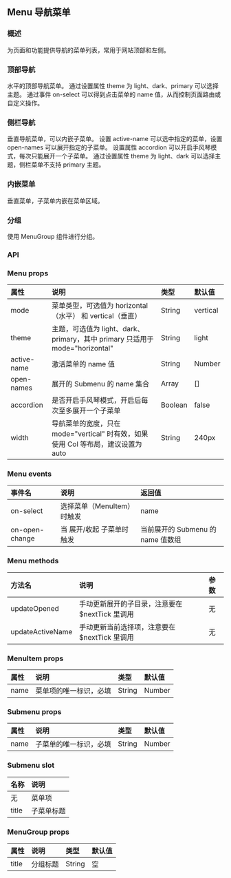 ## Menu 导航菜单

### 概述
为页面和功能提供导航的菜单列表，常用于网站顶部和左侧。
### 顶部导航
水平的顶部导航菜单。 通过设置属性 theme 为 light、dark、primary 可以选择主题。 通过事件 on-select 可以得到点击菜单的 name 值，从而控制页面路由或自定义操作。
<!--divider-->
### 侧栏导航
垂直导航菜单，可以内嵌子菜单。 设置 active-name 可以选中指定的菜单，设置 open-names 可以展开指定的子菜单。 设置属性 accordion 可以开启手风琴模式，每次只能展开一个子菜单。 通过设置属性 theme 为 light、dark 可以选择主题，侧栏菜单不支持 primary 主题。
<!--divider-->
### 内嵌菜单
垂直菜单，子菜单内嵌在菜单区域。
<!--divider-->
### 分组
使用 MenuGroup 组件进行分组。
<!--divider-->

### API



### Menu props
<!--table-->
|  属性 | 说明 | 类型 | 默认值 |
| :--------- | :--------- | :--------- | :--------- |
| mode | 菜单类型，可选值为 horizontal（水平） 和 vertical（垂直） | String | vertical |
| theme | 主题，可选值为 light、dark、primary，其中 primary 只适用于 mode="horizontal" | String | light |
| active-name | 激活菜单的 name 值 | String | Number | - |
| open-names | 展开的 Submenu 的 name 集合 | Array | [] |
| accordion | 是否开启手风琴模式，开启后每次至多展开一个子菜单 | Boolean | false |
| width | 导航菜单的宽度，只在 mode="vertical" 时有效，如果使用 Col 等布局，建议设置为 auto | String | 240px |
<!--table-->
<!--divider-->



### Menu events
<!--table-->
|  事件名 | 说明 | 返回值 |
| :--------- | :--------- | :--------- |
| on-select | 选择菜单（MenuItem）时触发 | name |
| on-open-change | 当 展开/收起 子菜单时触发 | 当前展开的 Submenu 的 name 值数组 |
<!--table-->
<!--divider-->



### Menu methods
<!--table-->
|  方法名 | 说明 | 参数 |
| :--------- | :--------- | :--------- |
| updateOpened | 手动更新展开的子目录，注意要在 $nextTick 里调用 | 无 |
| updateActiveName | 手动更新当前选择项，注意要在 $nextTick 里调用 | 无 |
<!--table-->
<!--divider-->



### MenuItem props
<!--table-->
|  属性 | 说明 | 类型 | 默认值 |
| :--------- | :--------- | :--------- | :--------- |
| name | 菜单项的唯一标识，必填 | String | Number | - |
<!--table-->
<!--divider-->



### Submenu props
<!--table-->
|  属性 | 说明 | 类型 | 默认值 |
| :--------- | :--------- | :--------- | :--------- |
| name | 子菜单的唯一标识，必填 | String | Number | - |
<!--table-->
<!--divider-->



### Submenu slot
<!--table-->
|  名称 | 说明 |
| :--------- | :--------- |
| 无 | 菜单项 |
| title | 子菜单标题 |
<!--table-->
<!--divider-->



### MenuGroup props
<!--table-->
|  属性 | 说明 | 类型 | 默认值 |
| :--------- | :--------- | :--------- | :--------- |
| title | 分组标题 | String | 空 |
<!--table-->
<!--divider-->
